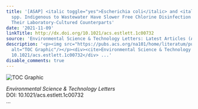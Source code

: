 ```yaml
---
title: '[ASAP] <italic toggle="yes">Escherichia coli</italic> and <italic toggle="yes">Enterococcus</italic>
  spp. Indigenous to Wastewater Have Slower Free Chlorine Disinfection Rates than
  Their Laboratory-Cultured Counterparts'
date: '2021-11-09'
linkTitle: http://dx.doi.org/10.1021/acs.estlett.1c00732
source: 'Environmental Science & Technology Letters: Latest Articles (ACS Publications)'
description: '<p><img src="https://pubs.acs.org/na101/home/literatum/publisher/achs/journals/content/estlcu/0/estlcu.ahead-of-print/acs.estlett.1c00732/20211109/images/medium/ez1c00732_0003.gif"
  alt="TOC Graphic"/></p><div><cite>Environmental Science & Technology Letters</cite></div><div>DOI:
  10.1021/acs.estlett.1c00732</div> ...'
disable_comments: true
---
```

<p><img src="https://pubs.acs.org/na101/home/literatum/publisher/achs/journals/content/estlcu/0/estlcu.ahead-of-print/acs.estlett.1c00732/20211109/images/medium/ez1c00732_0003.gif" alt="TOC Graphic"/></p><div><cite>Environmental Science & Technology Letters</cite></div><div>DOI: 10.1021/acs.estlett.1c00732</div> ...